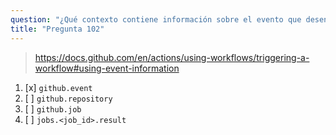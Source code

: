```yaml
---
question: "¿Qué contexto contiene información sobre el evento que desencadenó la ejecución de un workflow?"
title: "Pregunta 102"
---
```


> https://docs.github.com/en/actions/using-workflows/triggering-a-workflow#using-event-information
1. [x] `github.event`
1. [ ] `github.repository`
1. [ ] `github.job`
1. [ ] `jobs.<job_id>.result`

